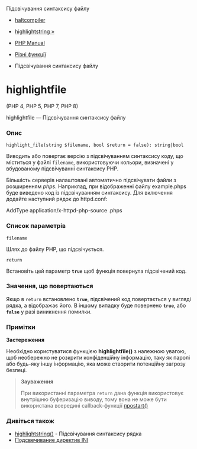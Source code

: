 Підсвічування синтаксису файлу

-   [haltcompiler](function.halt-compiler.html)
    
-   [highlightstring »](function.highlight-string.html)
    
-   [PHP Manual](index.md)
    
-   [Різні функції](ref.misc.md)
    
-   Підсвічування синтаксису файлу
    

# highlightfile

(PHP 4, PHP 5, PHP 7, PHP 8)

highlightfile — Підсвічування синтаксису файлу

### Опис

```methodsynopsis
highlight_file(string $filename, bool $return = false): string|bool
```

Виводить або повертає версію з підсвічуванням синтаксису коду, що міститься у файлі `filename`, використовуючи кольори, визначені у вбудованому підсвічуванні синтаксису PHP.

Більшість серверів налаштовані автоматично підсвічувати файли з розширенням *phps*. Наприклад, при відображенні файлу example.phps буде виведено код із підсвічуванням синтаксису. Для включення додайте наступний рядок до httpd.conf:

AddType application/x-httpd-php-source .phps

### Список параметрів

`filename`

Шлях до файлу PHP, що підсвічується.

`return`

Встановіть цей параметр **`true`** щоб функція повернула підсвічений код.

### Значення, що повертаються

Якщо в `return` встановлено **`true`**, підсвічений код повертається у вигляді рядка, а відображає його. В іншому випадку буде повернено **`true`**, або **`false`** у разі виникнення помилки.

### Примітки

**Застереження**

Необхідно користуватися функцією **highlightfile()** з належною увагою, щоб необережно не розкрити конфіденційну інформацію, таку як паролі або будь-яку іншу інформацію, яка може створити потенційну загрозу безпеці.

> **Зауваження**
> 
> При використанні параметра `return` дана функція використовує внутрішню буферизацію виводу, тому вона не може бути використана всередині callback-функції [проstart()](function.ob-start.html)

### Дивіться також

-   [highlightstring()](function.highlight-string.html) - Підсвічування синтаксису рядка
-   [Подсвечивание директив INI](misc.configuration.html#ini.syntax-highlighting)